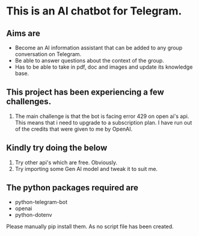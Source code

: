 # This is an AI chatbot for Telegram.

## Aims are
- Become an AI information assistant that can be added to any group conversation on Telegram.
- Be able to answer questions about the context of the group. 
- Has to be able to take in pdf, doc and images and update its knowledge base.

## This project has been experiencing a few challenges.
1. The main challenge is that the bot is facing error 429 on open ai's api. This means that i need to upgrade to a subscription plan. I have run out of the credits that were given to me by OpenAI.

## Kindly try doing the below
1. Try other api's which are free. Obviously.
2. Try importing some Gen AI model and tweak it to suit me.

## The python packages required are
- python-telegram-bot
- openai
- python-dotenv

Please manually pip install them. As no script file has been created.

